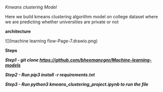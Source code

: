 *Kmeans clustering Model*

Here we build kmeans clustering algorithm model on college dataset where we are predicting whether universities are private or not

**architecture**

![](machine learning flow-Page-7.drawio.png)

**Steps**

***Step1 - git clone https://github.com/bheemancgnr/Machine-learning-models***

***Step2 - Run pip3 install -r requirements.txt***

***Step3 - Run python3 kmeans_clustering_project.ipynb to run the file***